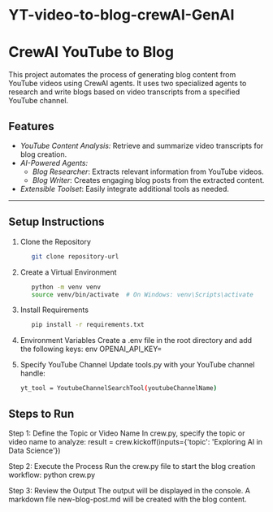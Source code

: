 # YT-video-to-blog-crewAI-GenAI

# CrewAI YouTube to Blog  

This project automates the process of generating blog content from YouTube videos using CrewAI agents. It uses two specialized agents to research and write blogs based on video transcripts from a specified YouTube channel.

## Features
- *YouTube Content Analysis:* Retrieve and summarize video transcripts for blog creation.
- *AI-Powered Agents:* 
  - *Blog Researcher*: Extracts relevant information from YouTube videos.
  - *Blog Writer*: Creates engaging blog posts from the extracted content.
- *Extensible Toolset*: Easily integrate additional tools as needed.

---

## Setup Instructions  

 1. Clone the Repository
    ```bash
       git clone repository-url
 2. Create a Virtual Environment
    ```bash
       python -m venv venv
       source venv/bin/activate  # On Windows: venv\Scripts\activate

 4. Install Requirements
    ```bash
       pip install -r requirements.txt

 5. Environment Variables
Create a .env file in the root directory and add the following keys:
env
OPENAI_API_KEY=<Your OpenAI API Key>

 6. Specify YouTube Channel
 Update tools.py with your YouTube channel handle:
    ```bash
    yt_tool = YoutubeChannelSearchTool(youtubeChannelName)


## Steps to Run
Step 1: Define the Topic or Video Name
In crew.py, specify the topic or video name to analyze:
result = crew.kickoff(inputs={'topic': 'Exploring AI in Data Science'})

Step 2: Execute the Process
Run the crew.py file to start the blog creation workflow:
python crew.py

Step 3: Review the Output
The output will be displayed in the console.
A markdown file new-blog-post.md will be created with the blog content.
